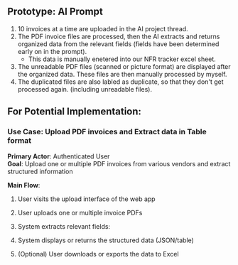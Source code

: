 ## Prototype: AI Prompt
   1. 10 invoices at a time are uploaded in the AI project thread.
   2. The PDF invoice files are processed, then the AI extracts and returns organized data from the relevant fields (fields have been determined early on in the prompt).
      - This data is manually enetered into our NFR tracker excel sheet.
   4. The unreadable PDF files (scanned or picture format) are displayed after the organized data. These files are then manually processed by myself.
   5. The duplicated files are also labled as duplicate, so that they don't get processed again. (including unreadable files).


## For Potential Implementation:
### Use Case: Upload PDF invoices and Extract data in Table format

**Primary Actor**: Authenticated User  
**Goal**: Upload one or multiple PDF invoices from various vendors and extract structured information 

**Main Flow**:
  1. User visits the upload interface of the web app
  2. User uploads one or multiple invoice PDFs
  3. System extracts relevant fields:
  
  6. System displays or returns the structured data (JSON/table)
  7. (Optional) User downloads or exports the data to Excel


